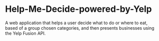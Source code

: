# Help-Me-Decide-powered-by-Yelp

A web application that helps a user decide what to do or where to eat, based of a group chosen categories, and then presents businesses using the Yelp Fusion API.
